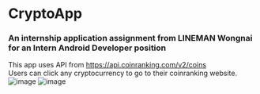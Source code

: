 # CryptoApp
### An internship application assignment from LINEMAN Wongnai for an Intern Android Developer position <br>
This app uses API from https://api.coinranking.com/v2/coins <br>
Users can click any cryptocurrency to go to their coinranking website. <br>
![image](https://user-images.githubusercontent.com/81351757/153748786-c8be8892-e708-427c-838a-613fa2d88cd8.png)
![image](https://user-images.githubusercontent.com/81351757/153748795-84164193-c1f1-4af2-909a-6d2e740c2de8.png)
